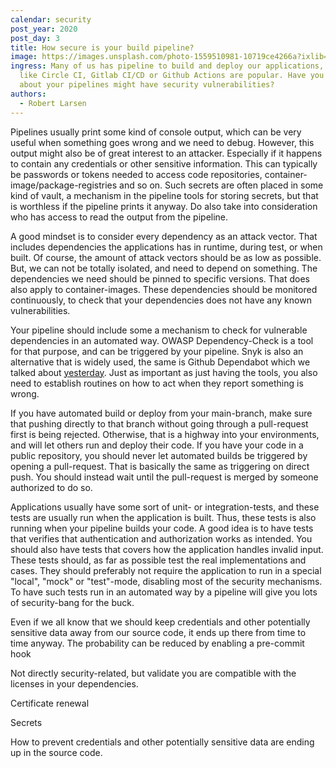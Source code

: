 ```yaml
---
calendar: security
post_year: 2020
post_day: 3
title: How secure is your build pipeline?
image: https://images.unsplash.com/photo-1559510981-10719ce4266a?ixlib=rb-1.2.1&ixid=eyJhcHBfaWQiOjEyMDd9&auto=format&fit=crop&w=1950&q=80
ingress: Many of us has pipeline to build and deploy our applications, and tools
  like Circle CI, Gitlab CI/CD or Github Actions are popular. Have you thought
  about your pipelines might have security vulnerabilities?
authors:
  - Robert Larsen
---
```

Pipelines usually print some kind of console output, which can be very useful when something goes wrong and we need to debug. However, this output might also be of great interest to an attacker. Especially if it happens to contain any credentials or other sensitive information. This can typically be passwords or tokens needed to access code repositories, container-image/package-registries and so on. Such secrets are often placed in some kind of vault, a mechanism in the pipeline tools for storing secrets, but that is worthless if the pipeline prints it anyway. Do also take into consideration who has access to read the output from the pipeline. 

A good mindset is to consider every dependency as an attack vector. That includes dependencies the applications has in runtime, during test, or when built. Of course, the amount of attack vectors should be as low as possible. But, we can not be totally isolated, and need to depend on something. The dependencies we need should be pinned to specific versions. That does also apply to container-images. These dependencies should be monitored continuously, to check that your dependencies does not have any known vulnerabilities.

Your pipeline should include some a mechanism to check for vulnerable dependencies in an automated way. OWASP Dependency-Check is a tool for that purpose, and can be triggered by your pipeline. Snyk is also an alternative that is widely used, the same is Github Dependabot which we talked about [yesterday](https://security.christmas/2020/2). Just as important as just having the tools, you also need to establish routines on how to act when they report something is wrong. 

If you have automated build or deploy from your main-branch, make sure that pushing directly to that branch without going through a pull-request first is being rejected. Otherwise, that is a highway into your environments, and will let others run and deploy their code. If you have your code in a public repository, you should never let automated builds be triggered by opening a pull-request. That is basically the same as triggering on direct push. You should instead wait until the pull-request is merged by someone authorized to do so.

Applications usually have some sort of unit- or integration-tests, and these tests are usually run when the application is built. Thus, these tests is also running when your pipeline builds your code. A good idea is to have tests that verifies that authentication and authorization works as intended. You should also have tests that covers how the application handles invalid input. These tests should, as far as possible test the real implementations and cases. They should preferably not require the application to run in a special "local", "mock" or "test"-mode, disabling most of the security mechanisms. To have such tests run in an automated way by a pipeline will give you lots of security-bang for the buck.

Even if we all know that we should keep credentials and other potentially sensitive data away from our source code, it ends up there from time to time anyway. The probability can be reduced by enabling a pre-commit hook 

Not directly security-related, but validate you are compatible with the licenses in your dependencies.

Certificate renewal

Secrets

How to prevent credentials and other potentially sensitive data are ending up in the source code.
